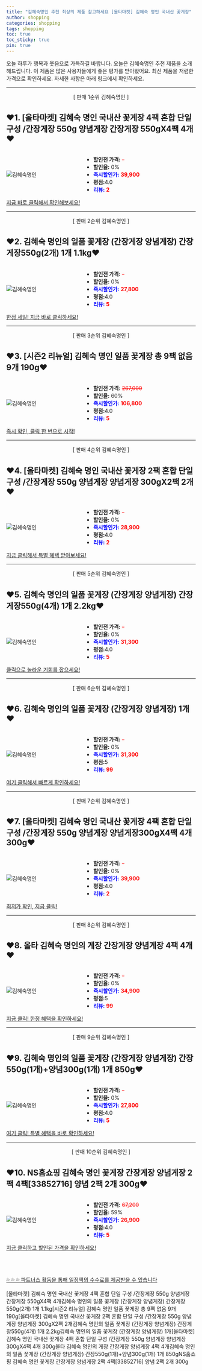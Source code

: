 ```yaml
---
title: "김혜숙명인 추천 최상의 제품 참고하세요 [올타마켓] 김혜숙 명인 국내산 꽃게장"
author: shopping
categories: shopping
tags: shopping
toc: true
toc_sticky: true
pin: true
---
```

오늘 하루가 행복과 웃음으로 가득하길 바랍니다. 오늘은 김혜숙명인 추천 제품을 소개해드립니다. 이 제품은 많은 사용자들에게 좋은 평가를 받아왔어요. 최신 제품을 저렴한 가격으로 확인하세요. 자세한 사항은 아래 링크에서 확인하세요.

---
<p class="toplist" style="margin: 0 auto; display: block; width: fit-content;">[ 판매 1순위 김혜숙명인 ]</p>

<h2><strong>❤️1. [올타마켓] 김혜숙 명인 국내산 꽃게장 4팩 혼합 단일 구성 /간장게장 550g 양념게장 간장게장 550gX4팩 4개❤️</strong></h2>

<div style="display: flex; align-items: center;">
    <div style="flex: 0.4;">
        <img src="https://thumbnail10.coupangcdn.com/thumbnails/remote/230x230ex/image/vendor_inventory/27a3/20ec0c44b19f694bb714750c63cff749f7010c6af18fe16d42bfa8d341f3.jpg" alt="김혜숙명인" style="max-width: 100%;">
    </div>
    <div style="flex: 0.6; margin-left: 10px;">
        <ul>
            <li><strong>할인전 가격:</strong> <del style="color: red;">-</del></li>
            <li><strong>할인율:</strong> 0%</li>
            <li><span style='color:blue'><strong>즉시할인가:</strong></span> <span style='color:red'><strong>39,900</strong></span></li>
            <li><strong>평점:</strong>4.0</li>
            <li><span style='color:blue'><strong>리뷰:</strong></span> <span style='color:red'><strong>2</strong></span></li>
        </ul>
    </div>
</div>
<div class="center">
    <a href="https://selin100587.github.io?lptag=AF9450613&subid=githubio&pageKey=8202639283&traceid=V0-153&itemId=16587828078&vendorItemId=83772968060" class="myButton">
        지금 바로 클릭해서 확인해보세요!
    </a>
</div>


---
<p class="toplist" style="margin: 0 auto; display: block; width: fit-content;">[ 판매 2순위 김혜숙명인 ]</p>

<h2><strong>❤️2. 김혜숙 명인의 일품 꽃게장 (간장게장 양념게장) 간장게장550g(2개) 1개 1.1kg❤️</strong></h2>

<div style="display: flex; align-items: center;">
    <div style="flex: 0.4;">
        <img src="https://thumbnail9.coupangcdn.com/thumbnails/remote/230x230ex/image/vendor_inventory/1553/1e55a9f5733fea1ff8232ee2d1c189964aaa84644b5c0f7d0f96a129bc15.jpg" alt="김혜숙명인" style="max-width: 100%;">
    </div>
    <div style="flex: 0.6; margin-left: 10px;">
        <ul>
            <li><strong>할인전 가격:</strong> <del style="color: red;">-</del></li>
            <li><strong>할인율:</strong> 0%</li>
            <li><span style='color:blue'><strong>즉시할인가:</strong></span> <span style='color:red'><strong>27,800</strong></span></li>
            <li><strong>평점:</strong>4.0</li>
            <li><span style='color:blue'><strong>리뷰:</strong></span> <span style='color:red'><strong>5</strong></span></li>
        </ul>
    </div>
</div>
<div class="center">
    <a href="https://selin100587.github.io?lptag=AF9450613&subid=githubio&pageKey=7914897654&traceid=V0-153&itemId=23695204478&vendorItemId=90720316586" class="myButton">
        한정 세일! 지금 바로 클릭하세요!
    </a>
</div>


---
<p class="toplist" style="margin: 0 auto; display: block; width: fit-content;">[ 판매 3순위 김혜숙명인 ]</p>

<h2><strong>❤️3. [시즌2 리뉴얼] 김혜숙 명인 일품 꽃게장 총 9팩 없음 9개 190g❤️</strong></h2>

<div style="display: flex; align-items: center;">
    <div style="flex: 0.4;">
        <img src="https://thumbnail6.coupangcdn.com/thumbnails/remote/230x230ex/image/vendor_inventory/bbee/9325dd4c5ceef6dd853fec81f8e78b10fd02a779b4b8ac819017052afe95.jpg" alt="김혜숙명인" style="max-width: 100%;">
    </div>
    <div style="flex: 0.6; margin-left: 10px;">
        <ul>
            <li><strong>할인전 가격:</strong> <del style="color: red;">267,000</del></li>
            <li><strong>할인율:</strong> 60%</li>
            <li><span style='color:blue'><strong>즉시할인가:</strong></span> <span style='color:red'><strong>106,800</strong></span></li>
            <li><strong>평점:</strong>4.0</li>
            <li><span style='color:blue'><strong>리뷰:</strong></span> <span style='color:red'><strong>5</strong></span></li>
        </ul>
    </div>
</div>
<div class="center">
    <a href="https://selin100587.github.io?lptag=AF9450613&subid=githubio&pageKey=7914897654&traceid=V0-153&itemId=21375099804&vendorItemId=88432337312" class="myButton">
        즉시 확인, 클릭 한 번으로 시작!
    </a>
</div>


---
<p class="toplist" style="margin: 0 auto; display: block; width: fit-content;">[ 판매 4순위 김혜숙명인 ]</p>

<h2><strong>❤️4. [올타마켓] 김혜숙 명인 국내산 꽃게장 2팩 혼합 단일 구성 /간장게장 550g 양념게장 양념게장 300gX2팩 2개❤️</strong></h2>

<div style="display: flex; align-items: center;">
    <div style="flex: 0.4;">
        <img src="https://thumbnail10.coupangcdn.com/thumbnails/remote/230x230ex/image/vendor_inventory/27a3/20ec0c44b19f694bb714750c63cff749f7010c6af18fe16d42bfa8d341f3.jpg" alt="김혜숙명인" style="max-width: 100%;">
    </div>
    <div style="flex: 0.6; margin-left: 10px;">
        <ul>
            <li><strong>할인전 가격:</strong> <del style="color: red;">-</del></li>
            <li><strong>할인율:</strong> 0%</li>
            <li><span style='color:blue'><strong>즉시할인가:</strong></span> <span style='color:red'><strong>28,900</strong></span></li>
            <li><strong>평점:</strong>4.0</li>
            <li><span style='color:blue'><strong>리뷰:</strong></span> <span style='color:red'><strong>2</strong></span></li>
        </ul>
    </div>
</div>
<div class="center">
    <a href="https://selin100587.github.io?lptag=AF9450613&subid=githubio&pageKey=8202639283&traceid=V0-153&itemId=16587827998&vendorItemId=83772968095" class="myButton">
        지금 클릭해서 특별 혜택 받아보세요!
    </a>
</div>


---
<p class="toplist" style="margin: 0 auto; display: block; width: fit-content;">[ 판매 5순위 김혜숙명인 ]</p>

<h2><strong>❤️5. 김혜숙 명인의 일품 꽃게장 (간장게장 양념게장) 간장게장550g(4개) 1개 2.2kg❤️</strong></h2>

<div style="display: flex; align-items: center;">
    <div style="flex: 0.4;">
        <img src="https://thumbnail9.coupangcdn.com/thumbnails/remote/230x230ex/image/vendor_inventory/1553/1e55a9f5733fea1ff8232ee2d1c189964aaa84644b5c0f7d0f96a129bc15.jpg" alt="김혜숙명인" style="max-width: 100%;">
    </div>
    <div style="flex: 0.6; margin-left: 10px;">
        <ul>
            <li><strong>할인전 가격:</strong> <del style="color: red;">-</del></li>
            <li><strong>할인율:</strong> 0%</li>
            <li><span style='color:blue'><strong>즉시할인가:</strong></span> <span style='color:red'><strong>31,300</strong></span></li>
            <li><strong>평점:</strong>4.0</li>
            <li><span style='color:blue'><strong>리뷰:</strong></span> <span style='color:red'><strong>5</strong></span></li>
        </ul>
    </div>
</div>
<div class="center">
    <a href="https://selin100587.github.io?lptag=AF9450613&subid=githubio&pageKey=7914897654&traceid=V0-153&itemId=23695204462&vendorItemId=90720316535" class="myButton">
        클릭으로 놀라운 기회를 잡으세요!
    </a>
</div>


---
<p class="toplist" style="margin: 0 auto; display: block; width: fit-content;">[ 판매 6순위 김혜숙명인 ]</p>

<h2><strong>❤️6. 김혜숙 명인의 일품 꽃게장 (간장게장 양념게장) 1개❤️</strong></h2>

<div style="display: flex; align-items: center;">
    <div style="flex: 0.4;">
        <img src="https://thumbnail7.coupangcdn.com/thumbnails/remote/230x230ex/image/vendor_inventory/547a/58f1b4330cd7e0440cc713f6273ba5ddabada024fde0e8a0823769cc7580.jpg" alt="김혜숙명인" style="max-width: 100%;">
    </div>
    <div style="flex: 0.6; margin-left: 10px;">
        <ul>
            <li><strong>할인전 가격:</strong> <del style="color: red;">-</del></li>
            <li><strong>할인율:</strong> 0%</li>
            <li><span style='color:blue'><strong>즉시할인가:</strong></span> <span style='color:red'><strong>31,300</strong></span></li>
            <li><strong>평점:</strong>5</li>
            <li><span style='color:blue'><strong>리뷰:</strong></span> <span style='color:red'><strong>99</strong></span></li>
        </ul>
    </div>
</div>
<div class="center">
    <a href="https://selin100587.github.io?lptag=AF9450613&subid=githubio&pageKey=8202468879&traceid=V0-153&itemId=23695204466&vendorItemId=90720316545" class="myButton">
        여기 클릭해서 빠르게 확인하세요!
    </a>
</div>


---
<p class="toplist" style="margin: 0 auto; display: block; width: fit-content;">[ 판매 7순위 김혜숙명인 ]</p>

<h2><strong>❤️7. [올타마켓] 김혜숙 명인 국내산 꽃게장 4팩 혼합 단일 구성 /간장게장 550g 양념게장 양념게장300gX4팩 4개 300g❤️</strong></h2>

<div style="display: flex; align-items: center;">
    <div style="flex: 0.4;">
        <img src="https://thumbnail10.coupangcdn.com/thumbnails/remote/230x230ex/image/vendor_inventory/27a3/20ec0c44b19f694bb714750c63cff749f7010c6af18fe16d42bfa8d341f3.jpg" alt="김혜숙명인" style="max-width: 100%;">
    </div>
    <div style="flex: 0.6; margin-left: 10px;">
        <ul>
            <li><strong>할인전 가격:</strong> <del style="color: red;">-</del></li>
            <li><strong>할인율:</strong> 0%</li>
            <li><span style='color:blue'><strong>즉시할인가:</strong></span> <span style='color:red'><strong>39,900</strong></span></li>
            <li><strong>평점:</strong>4.0</li>
            <li><span style='color:blue'><strong>리뷰:</strong></span> <span style='color:red'><strong>2</strong></span></li>
        </ul>
    </div>
</div>
<div class="center">
    <a href="https://selin100587.github.io?lptag=AF9450613&subid=githubio&pageKey=8202639283&traceid=V0-153&itemId=16587828075&vendorItemId=83772968047" class="myButton">
        최저가 확인, 지금 클릭!
    </a>
</div>


---
<p class="toplist" style="margin: 0 auto; display: block; width: fit-content;">[ 판매 8순위 김혜숙명인 ]</p>

<h2><strong>❤️8. 올타 김혜숙 명인의 게장 간장게장 양념게장 4팩 4개❤️</strong></h2>

<div style="display: flex; align-items: center;">
    <div style="flex: 0.4;">
        <img src="https://thumbnail10.coupangcdn.com/thumbnails/remote/230x230ex/image/vendor_inventory/4ce3/385870156748bb28ac957f55293c37c34a2e6794b71d02d641f54ba82eb6.jpg" alt="김혜숙명인" style="max-width: 100%;">
    </div>
    <div style="flex: 0.6; margin-left: 10px;">
        <ul>
            <li><strong>할인전 가격:</strong> <del style="color: red;">-</del></li>
            <li><strong>할인율:</strong> 0%</li>
            <li><span style='color:blue'><strong>즉시할인가:</strong></span> <span style='color:red'><strong>34,900</strong></span></li>
            <li><strong>평점:</strong>5</li>
            <li><span style='color:blue'><strong>리뷰:</strong></span> <span style='color:red'><strong>99</strong></span></li>
        </ul>
    </div>
</div>
<div class="center">
    <a href="https://selin100587.github.io?lptag=AF9450613&subid=githubio&pageKey=8202468879&traceid=V0-153&itemId=21269890864&vendorItemId=88330149163" class="myButton">
        지금 클릭! 한정 혜택을 확인하세요!
    </a>
</div>


---
<p class="toplist" style="margin: 0 auto; display: block; width: fit-content;">[ 판매 9순위 김혜숙명인 ]</p>

<h2><strong>❤️9. 김혜숙 명인의 일품 꽃게장 (간장게장 양념게장) 간장550g(1개)+양념300g(1개) 1개 850g❤️</strong></h2>

<div style="display: flex; align-items: center;">
    <div style="flex: 0.4;">
        <img src="https://thumbnail9.coupangcdn.com/thumbnails/remote/230x230ex/image/vendor_inventory/1553/1e55a9f5733fea1ff8232ee2d1c189964aaa84644b5c0f7d0f96a129bc15.jpg" alt="김혜숙명인" style="max-width: 100%;">
    </div>
    <div style="flex: 0.6; margin-left: 10px;">
        <ul>
            <li><strong>할인전 가격:</strong> <del style="color: red;">-</del></li>
            <li><strong>할인율:</strong> 0%</li>
            <li><span style='color:blue'><strong>즉시할인가:</strong></span> <span style='color:red'><strong>27,800</strong></span></li>
            <li><strong>평점:</strong>4.0</li>
            <li><span style='color:blue'><strong>리뷰:</strong></span> <span style='color:red'><strong>5</strong></span></li>
        </ul>
    </div>
</div>
<div class="center">
    <a href="https://selin100587.github.io?lptag=AF9450613&subid=githubio&pageKey=7914897654&traceid=V0-153&itemId=23695204472&vendorItemId=90720316563" class="myButton">
        여기 클릭! 특별 혜택을 바로 확인하세요!
    </a>
</div>


---
<p class="toplist" style="margin: 0 auto; display: block; width: fit-content;">[ 판매 10순위 김혜숙명인 ]</p>

<h2><strong>❤️10. NS홈쇼핑 김혜숙 명인 꽃게장 간장게장 양념게장 2팩 4팩[33852716] 양념 2팩 2개 300g❤️</strong></h2>

<div style="display: flex; align-items: center;">
    <div style="flex: 0.4;">
        <img src="https://thumbnail8.coupangcdn.com/thumbnails/remote/230x230ex/image/vendor_inventory/5c83/2a8bf8dd184f8b8349e35a92dbf23f67d2d9653be3248d8cdadf0ac706f4.jpg" alt="김혜숙명인" style="max-width: 100%;">
    </div>
    <div style="flex: 0.6; margin-left: 10px;">
        <ul>
            <li><strong>할인전 가격:</strong> <del style="color: red;">67,200</del></li>
            <li><strong>할인율:</strong> 59%</li>
            <li><span style='color:blue'><strong>즉시할인가:</strong></span> <span style='color:red'><strong>26,900</strong></span></li>
            <li><strong>평점:</strong>4.0</li>
            <li><span style='color:blue'><strong>리뷰:</strong></span> <span style='color:red'><strong>5</strong></span></li>
        </ul>
    </div>
</div>
<div class="center">
    <a href="https://selin100587.github.io?lptag=AF9450613&subid=githubio&pageKey=7914897654&traceid=V0-153&itemId=23036731942&vendorItemId=90070467139" class="myButton">
        지금 클릭하고 할인된 가격을 확인하세요!
    </a>
</div>

<br><br><br>[💦 💦 💦 파트너스 활동을 통해 일정액의 수수료를 제공받을 수 있습니다](https://link.coupang.com/a/bcpT2c)<br><br>[올타마켓] 김혜숙 명인 국내산 꽃게장 4팩 혼합 단일 구성 /간장게장 550g 양념게장 간장게장 550gX4팩 4개김혜숙 명인의 일품 꽃게장 (간장게장 양념게장) 간장게장550g(2개) 1개 1.1kg[시즌2 리뉴얼] 김혜숙 명인 일품 꽃게장 총 9팩 없음 9개 190g[올타마켓] 김혜숙 명인 국내산 꽃게장 2팩 혼합 단일 구성 /간장게장 550g 양념게장 양념게장 300gX2팩 2개김혜숙 명인의 일품 꽃게장 (간장게장 양념게장) 간장게장550g(4개) 1개 2.2kg김혜숙 명인의 일품 꽃게장 (간장게장 양념게장) 1개[올타마켓] 김혜숙 명인 국내산 꽃게장 4팩 혼합 단일 구성 /간장게장 550g 양념게장 양념게장300gX4팩 4개 300g올타 김혜숙 명인의 게장 간장게장 양념게장 4팩 4개김혜숙 명인의 일품 꽃게장 (간장게장 양념게장) 간장550g(1개)+양념300g(1개) 1개 850gNS홈쇼핑 김혜숙 명인 꽃게장 간장게장 양념게장 2팩 4팩[33852716] 양념 2팩 2개 300g